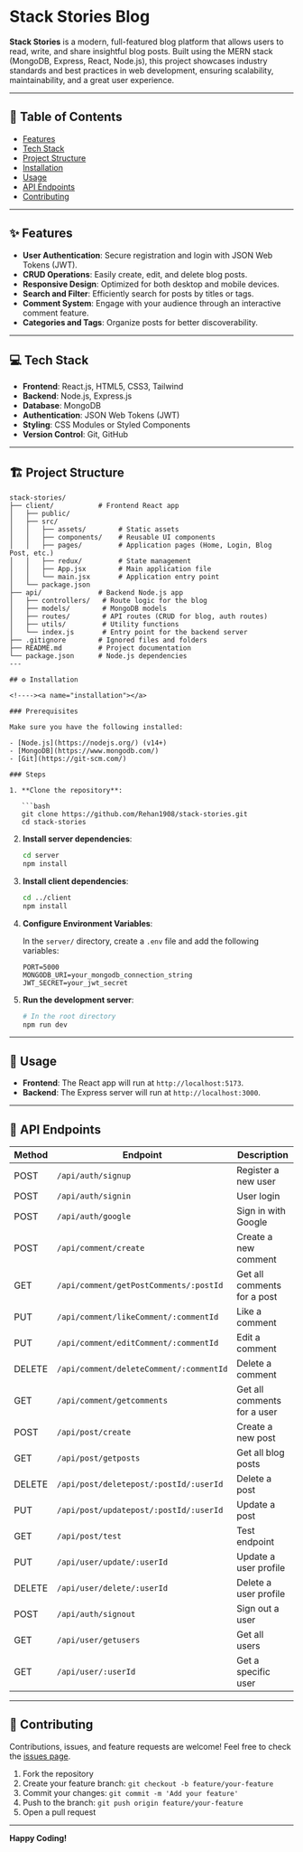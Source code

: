 # Stack Stories Blog

**Stack Stories** is a modern, full-featured blog platform that allows users to read, write, and share insightful blog posts. Built using the MERN stack (MongoDB, Express, React, Node.js), this project showcases industry standards and best practices in web development, ensuring scalability, maintainability, and a great user experience.

---

## 📝 Table of Contents

- [Features](#features)
- [Tech Stack](#tech-stack)
- [Project Structure](#project-structure)
- [Installation](#installation)
- [Usage](#usage)
- [API Endpoints](#api-endpoints)
- [Contributing](#contributing)

---

## ✨ Features

<!----><a name="features"></a>
- **User Authentication**: Secure registration and login with JSON Web Tokens (JWT).
- **CRUD Operations**: Easily create, edit, and delete blog posts.
- **Responsive Design**: Optimized for both desktop and mobile devices.
- **Search and Filter**: Efficiently search for posts by titles or tags.
- **Comment System**: Engage with your audience through an interactive comment feature.
- **Categories and Tags**: Organize posts for better discoverability.

---

## 💻 Tech Stack

<!----><a name="tech-stack"></a>
- **Frontend**: React.js, HTML5, CSS3, Tailwind
- **Backend**: Node.js, Express.js
- **Database**: MongoDB
- **Authentication**: JSON Web Tokens (JWT)
- **Styling**: CSS Modules or Styled Components
- **Version Control**: Git, GitHub

---

## 🏗️ Project Structure

<!----><a name="project-structure"></a>
```
stack-stories/
├── client/           # Frontend React app
│   ├── public/
│   ├── src/
│   │   ├── assets/        # Static assets
│   │   ├── components/    # Reusable UI components
│   │   ├── pages/         # Application pages (Home, Login, Blog Post, etc.)
│   │   ├── redux/         # State management
│   │   ├── App.jsx        # Main application file
│   │   └── main.jsx       # Application entry point
│   └── package.json
├── api/              # Backend Node.js app
│   ├── controllers/   # Route logic for the blog
│   ├── models/        # MongoDB models
│   ├── routes/        # API routes (CRUD for blog, auth routes)
│   ├── utils/         # Utility functions
│   └── index.js       # Entry point for the backend server
├── .gitignore        # Ignored files and folders
├── README.md         # Project documentation
└── package.json      # Node.js dependencies
---

## ⚙️ Installation

<!----><a name="installation"></a>

### Prerequisites

Make sure you have the following installed:

- [Node.js](https://nodejs.org/) (v14+)
- [MongoDB](https://www.mongodb.com/)
- [Git](https://git-scm.com/)

### Steps

1. **Clone the repository**:

   ```bash
   git clone https://github.com/Rehan1908/stack-stories.git
   cd stack-stories
   ```

2. **Install server dependencies**:

   ```bash
   cd server
   npm install
   ```

3. **Install client dependencies**:

   ```bash
   cd ../client
   npm install
   ```

4. **Configure Environment Variables**:

   In the `server/` directory, create a `.env` file and add the following variables:

   ```env
   PORT=5000
   MONGODB_URI=your_mongodb_connection_string
   JWT_SECRET=your_jwt_secret
   ```

5. **Run the development server**:

   ```bash
   # In the root directory
   npm run dev
   ```

---

## 🚀 Usage

<!----><a name="usage"></a>
- **Frontend**: The React app will run at `http://localhost:5173`.
- **Backend**: The Express server will run at `http://localhost:3000`.

---

## 🔗 API Endpoints

<!----><a name="api-endpoints"></a>

| Method | Endpoint                                     | Description                          |
|--------|---------------------------------------------|--------------------------------------|
| POST   | `/api/auth/signup`                          | Register a new user                  |
| POST   | `/api/auth/signin`                          | User login                           |
| POST   | `/api/auth/google`                          | Sign in with Google                  |
| POST   | `/api/comment/create`                       | Create a new comment                 |
| GET    | `/api/comment/getPostComments/:postId`      | Get all comments for a post          |
| PUT    | `/api/comment/likeComment/:commentId`       | Like a comment                       |
| PUT    | `/api/comment/editComment/:commentId`       | Edit a comment                       |
| DELETE | `/api/comment/deleteComment/:commentId`     | Delete a comment                     |
| GET    | `/api/comment/getcomments`                  | Get all comments for a user          |
| POST   | `/api/post/create`                          | Create a new post                    |
| GET    | `/api/post/getposts`                        | Get all blog posts                   |
| DELETE | `/api/post/deletepost/:postId/:userId`      | Delete a post                        |
| PUT    | `/api/post/updatepost/:postId/:userId`      | Update a post                        |
| GET    | `/api/post/test`                            | Test endpoint                        |
| PUT    | `/api/user/update/:userId`                  | Update a user profile                |
| DELETE | `/api/user/delete/:userId`                  | Delete a user profile                |
| POST   | `/api/auth/signout`                         | Sign out a user                      |
| GET    | `/api/user/getusers`                        | Get all users                        |
| GET    | `/api/user/:userId`                         | Get a specific user                  |

---

## 🤝 Contributing

<!----><a name="contributing"></a>
Contributions, issues, and feature requests are welcome! Feel free to check the [issues page](https://github.com/Rehan1908/Stack-Stories/issues).

1. Fork the repository
2. Create your feature branch: `git checkout -b feature/your-feature`
3. Commit your changes: `git commit -m 'Add your feature'`
4. Push to the branch: `git push origin feature/your-feature`
5. Open a pull request

---

**Happy Coding!**
